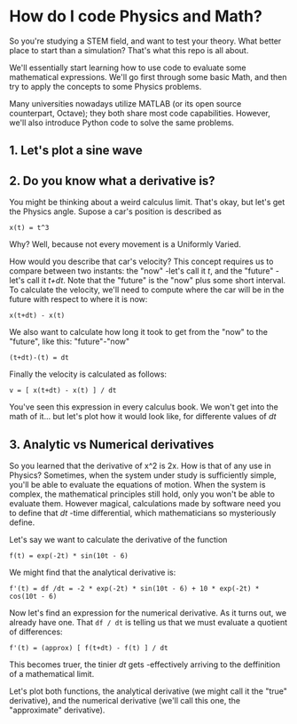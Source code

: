 # How do I code Physics and Math?

So you're studying a STEM field, and want to test your theory. What better place to start than a simulation?
That's what this repo is all about.

We'll essentially start learning how to use code to evaluate some mathematical expressions. We'll go first through some basic Math, and then try to apply the concepts to some Physics problems.

Many universities nowadays utilize MATLAB (or its open source counterpart, Octave); they both share most code capabilities. However, we'll also introduce Python code to solve the same problems.


## 1. Let's plot a sine wave


## 2. Do you know what a derivative is?
You might be thinking about a weird calculus limit. That's okay, but let's get the Physics angle. Supose a car's position is described as
```
x(t) = t^3
```
Why? Well, because not every movement is a Uniformly Varied.

How would you describe that car's velocity? This concept requires us to compare between two instants: the "now" -let's call it *t*, and the "future" -let's call it *t+dt*. Note that the "future" is the "now" plus some short interval. To calculate the velocity, we'll need to compute where the car will be in the future with respect to where it is now:
```
x(t+dt) - x(t)
```
We also want to calculate how long it took to get from the "now" to the "future", like this: "future"-"now"
```
(t+dt)-(t) = dt
```

Finally the velocity is calculated as follows:
```
v = [ x(t+dt) - x(t) ] / dt
```

You've seen this expression in every calculus book. We won't get into the math of it... but let's plot how it would look like, for differente values of *dt*



## 3. Analytic vs Numerical derivatives
So you learned that the derivative of x^2 is 2x. How is that of any use in Physics? Sometimes, when the system under study is sufficiently simple, you'll be able to evaluate the equations of motion. When the system is complex, the mathematical principles still hold, only you won't be able to evaluate them.
However magical, calculations made by software need you to define that *dt* -time differential, which mathematicians so mysteriously define.

Let's say we want to calculate the derivative of the function
```
f(t) = exp(-2t) * sin(10t - 6)
```

We might find that the analytical derivative is:
```
f'(t) = df /dt = -2 * exp(-2t) * sin(10t - 6) + 10 * exp(-2t) * cos(10t - 6)
```

Now let's find an expression for the numerical derivative. As it turns out, we already have one. That `df / dt` is telling us that we must evaluate a quotient of differences:
```
f'(t) = (approx) [ f(t+dt) - f(t) ] / dt
```

This becomes truer, the tinier *dt* gets -effectively arriving to the deffinition of a mathematical limit.

Let's plot both functions, the analytical derivative (we might call it the "true" derivative), and the numerical derivative (we'll call this one, the "approximate" derivative).
